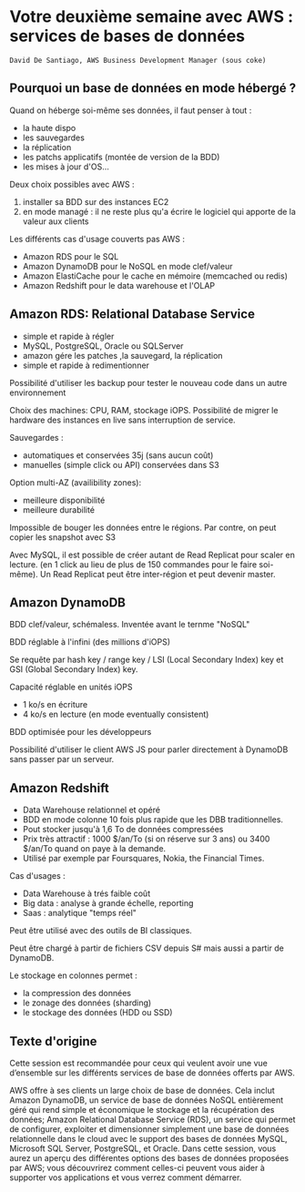 # Votre deuxième semaine avec AWS : services de bases de données
    David De Santiago, AWS Business Development Manager (sous coke)

## Pourquoi un base de données en mode hébergé ?
Quand on héberge soi-même ses données, il faut penser à tout :
* la haute dispo
* les sauvegardes
* la réplication
* les patchs applicatifs (montée de version de la BDD)
* les mises à jour d'OS...

Deux choix possibles avec AWS :
1. installer sa BDD sur des instances EC2
2. en mode managé : il ne reste plus qu'a écrire le logiciel qui apporte de la valeur aux clients

Les différents cas d'usage couverts pas AWS :
* Amazon RDS pour le SQL
* Amazon DynamoDB pour le NoSQL en mode clef/valeur
* Amazon ElastiCache pour le cache en mémoire (memcached ou redis)
* Amazon Redshift pour le data warehouse et l'OLAP

## Amazon RDS: Relational Database Service
* simple et rapide à régler
* MySQL, PostgreSQL, Oracle ou SQLServer
* amazon gére les patches ,la sauvegard, la réplication
* simple et rapide à redimentionner

Possibilité d'utiliser les backup pour tester le nouveau code dans un autre environnement

Choix des machines: CPU, RAM, stockage iOPS. Possibilité de migrer le hardware des instances en live sans interruption de service.

Sauvegardes :
* automatiques et conservées 35j (sans aucun coût)
* manuelles (simple click ou API) conservées dans S3

Option multi-AZ (availibility zones):
*  meilleure disponibilité
* meilleure durabilité

Impossible de bouger les données entre le régions. Par contre, on peut copier les snapshot avec S3

Avec MySQL, il est possible de créer autant de Read Replicat pour scaler en lecture. (en 1 click au lieu de plus de 150 commandes pour le faire soi-même). Un Read Replicat peut être inter-région et peut devenir master.

## Amazon DynamoDB
BDD clef/valeur, schémaless. Inventée avant le ternme "NoSQL"

BDD réglable à l'infini (des millions d'iOPS)

Se requête par hash key / range key / LSI (Local Secondary Index) key et GSI (Global Secondary Index) key.

Capacité réglable en unités iOPS
* 1 ko/s en écriture
* 4 ko/s en lecture (en mode eventually consistent)

BDD optimisée pour les développeurs

Possibilité d'utiliser le client AWS JS pour parler directement à DynamoDB sans passer par un serveur.

## Amazon Redshift
* Data Warehouse relationnel et opéré
* BDD en mode colonne 10 fois plus rapide que les DBB traditionnelles.
* Pout stocker jusqu'à 1,6 To de données compressées
* Prix très attractif : 1000 $/an/To (si on réserve sur 3 ans) ou 3400 $/an/To quand on paye à la demande.
* Utilisé par exemple par Foursquares, Nokia, the Financial Times.

Cas d'usages :
* Data Warehouse à trés faible coût
* Big data : analyse à grande échelle, reporting
* Saas : analytique "temps réel"

Peut être utilisé avec des outils de BI classiques.

Peut être chargé à partir de fichiers CSV depuis S# mais aussi a partir de DynamoDB.

Le stockage en colonnes permet :
* la compression des données
* le zonage des données (sharding)
* le stockage des données (HDD ou SSD)

## Texte d'origine
Cette session est recommandée pour ceux qui veulent avoir une vue d’ensemble sur les différents services de base de données offerts par AWS.

AWS offre à ses clients un large choix de base de données. Cela inclut Amazon DynamoDB, un service de base de données NoSQL entièrement géré qui rend simple et économique le stockage et la récupération des données; Amazon Relational Database Service (RDS), un service qui permet de configurer, exploiter et dimensionner simplement une base de données relationnelle dans le cloud avec le support des bases de données MySQL, Microsoft SQL Server, PostgreSQL, et Oracle. Dans cette session, vous aurez un aperçu des différentes options des bases de données proposées par AWS; vous découvrirez comment celles-ci peuvent vous aider à supporter vos applications et vous verrez comment démarrer.
